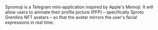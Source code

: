 Spromoji is a Telegram mini-application inspired by Apple's Memoji. It will allow users to animate their profile picture (PFP) – specifically Sproto Gremlins NFT avatars – so that the avatar mirrors the user's facial expressions in real time. 